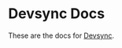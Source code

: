 # Devsync Docs

These are the docs for [Devsync](https://devsync.co).

<TheSectionMenu/>

<!-- ## Tips
- Use `CMD`/`CTRL`+`OPTION`/`SHIFT`+`C` to open the elements devtools panel and then `CMD`/`CTRL`+`[` to navigate to the last devtools panel. -->